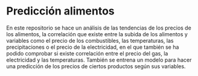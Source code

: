 # Predicción alimentos
En este repositorio se hace un análisis de las tendencias de los precios de los alimentos, la correlación que existe entre la subida de los alimentos y variables como el precio de los combustibles, las temperaturas, las precipitaciones o el precio de la electricidad, en el que también se ha podido comprobar si existe correlación entre el precio del gas, la electricidad y las temperaturas. También se entrena un modelo para hacer una predicción de los precios de ciertos productos según sus variables.
